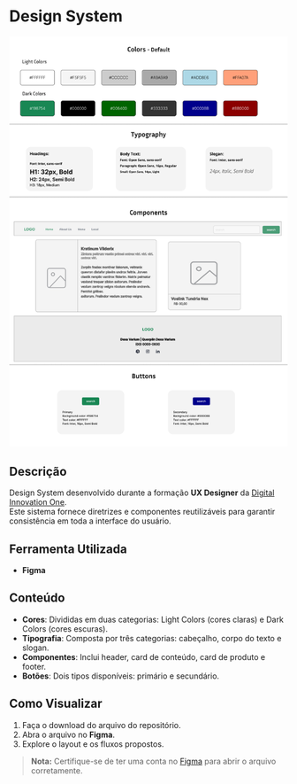 # Design System

<div align="center">
  <img src="img/Design_System.png" alt="Interface do Wireframe" width=600px>
</div>

## Descrição  
Design System desenvolvido durante a formação **UX Designer** da [Digital Innovation One](https://www.dio.me/).  
Este sistema fornece diretrizes e componentes reutilizáveis para garantir consistência em toda a interface do usuário.

## Ferramenta Utilizada  
- **Figma**

## Conteúdo  
- **Cores**: Divididas em duas categorias: Light Colors (cores claras) e Dark Colors (cores escuras).  
- **Tipografia**: Composta por três categorias: cabeçalho, corpo do texto e slogan.  
- **Componentes**: Inclui header, card de conteúdo, card de produto e footer.  
- **Botões**: Dois tipos disponíveis: primário e secundário.  

## Como Visualizar  
1. Faça o download do arquivo do repositório.  
2. Abra o arquivo no **Figma**.  
3. Explore o layout e os fluxos propostos.  

> **Nota:** Certifique-se de ter uma conta no [Figma](https://figma.com) para abrir o arquivo corretamente.

